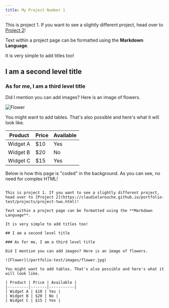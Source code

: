 ```yaml
---
title: My Project Number 1
---
```


This is project 1. If you want to see a slightly different project, head over to [Project 2](https://claudielarouche.github.io/portfolio-test/projects/project-two.html)!

Text within a project page can be formatted using the **Markdown Language**. 

It is very simple to add titles too!

## I am a second level title

### As for me, I am a third level title

Did I mention you can add images? Here is an image of flowers.

![Flower](/portfolio-test/images/flower.jpg)

You might want to add tables. That's also possible and here's what it will look like. 

| Product | Price | Available |
|---------|-------|-----------|
| Widget A | $10 | Yes |
| Widget B | $20 | No |
| Widget C | $15 | Yes |

Below is how this page is "coded" in the background. As you can see, no need for complex HTML!

```

This is project 1. If you want to see a slightly different project, head over to [Project 2](https://claudielarouche.github.io/portfolio-test/projects/project-two.html)!

Text within a project page can be formatted using the **Markdown Language**. 

It is very simple to add titles too!

## I am a second level title

### As for me, I am a third level title

Did I mention you can add images? Here is an image of flowers.

![Flower](/portfolio-test/images/flower.jpg)

You might want to add tables. That's also possible and here's what it will look like. 

| Product | Price | Available |
|---------|-------|-----------|
| Widget A | $10 | Yes |
| Widget B | $20 | No |
| Widget C | $15 | Yes |


```